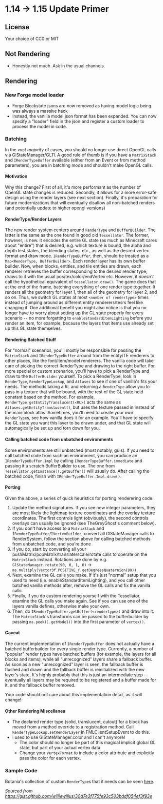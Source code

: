 # 1.14 -> 1.15 Update Primer

## License
Your choice of CC0 or MIT

## Not Rendering
* Honestly not much. Ask in the usual channels.

## Rendering
### New Forge model loader
* Forge Blockstate jsons are now removed as having model logic being was always a massive hack
* Instead, the vanilla model json format has been expanded. You can now specify a "loader" field in the json and register a
custom loader to process the model in code.

### Batching
In the *vast majority* of cases, you should no longer use direct OpenGL calls via GlStateManager/GL11. A good rule of thumb is if you have
a `MatrixStack` and `IRenderTypeBuffer` available (either from an Event or from method parameters), you are in batching mode and shouldn't make OpenGL calls.

#### Motivation
Why this change? First of all, it's more performant as the number of OpenGL state changes is reduced. Secondly, it allows
for a more error-safe design using the render layers (see next section). Finally, it's preparation for future modernizations
that will eventually disallow all non-batched renders (and potentially update to higher opengl versions)

#### RenderType/Render Layers
The new render system centers around `RenderType` and `BufferBuilder`. The latter is the same as the one found in good old `Tessellator`.
The former, however, is new. It encodes the entire GL state (as much as Minecraft cares about "entire") that is desired,
e.g. which texture is bound, the alpha and depth test states, the blending states, etc., as well as the desired vertex format and draw mode.
`IRenderTypeBuffer`, then, should be treated as a `Map<RenderType, BufferBuilder>`. Each render layer has its own buffer builder.
Now, when blocks, entities, and tile entities are drawn, each renderer retrieves the buffer corresponding to the desired render type, draws to it with the
usual pos/tex/color/endVertex etc. However, it *doesn't* call the hypothetical equivalent of `tessellator.draw()`.
The game does that at the end of the frame, batching everything of one render type together. It renders all the geometry
for layer 1, then all of the geometry for layer 2, and so on. Thus, we switch GL states at most `<number of rendertype>` times
instead of jumping around as different entity renderers/tesrs feel like changing it.
One additional benefit you might also notice is that you no longer have to worry about setting up the GL state properly for every scenario -- no more forgetting to `enableStandardItemLighting` before you render an item, for example, because the layers that items
use already set up this GL state themselves.

#### Rendering Batched Stuff
For "normal" scenarios, you'll mostly be responsible for passing the `MatrixStack` and `IRenderTypeBuffer` around from the 
entity/TE renderers to other places, like the font/item/model renderers. The vanilla code will take care of picking the
correct RenderType and drawing to the right buffer.
For more special or custom scenarios, you'll have to pick a RenderType and draw to the `BufferBuilder` yourself.
To pick a RenderType, look in `RenderType`, `RenderTypeLookup`, and `Atlases` to see if one of vanilla's fits your needs.
The methods taking a RL and returning a `RenderType` allow you to pass in a texture that will be bound, with the rest of
the GL state held constant based on the method.
For example, `RenderType.getEntityTranslucent(<RL>)` acts the same as `Atlases.getEntityTranslucent()`, but uses the texture passed in instead of the main block atlas.
Sometimes, you'll need to create your own `RenderType`s, see how vanilla does it for an example. You'll have to specify
the GL state you want this layer to be drawn under, and that GL state will automagically be set up and torn down for you.

#### Calling batched code from unbatched environments
Some environments are still unbatched (most notably, guis). If you need to call batched code from such an environment,
you can produce an `IRenderTypeBuffer.Impl` by calling `IRenderTypeBuffer.immediate` and passing it a scratch BufferBuilder
to use. The one from `Tessellator.getInstance().getBuffer()` will usually do. After calling the batched code, finish with
`IRenderTypeBuffer.Impl.draw()`.

#### Porting
Given the above, a series of quick heuristics for porting renderering code:
1. Update the method signatures. If you see new integer parameters, they are most likely the lightmap texture coordinates and the 
overlay texture coordinates. The first controls light (obviously), the second controls overlays can usually be ignored (see TheGreyGhost's comment below).
2. If you don't have access to a `MatrixStack` and `IRenderTypeBuffer`/`IVertexBuilder`, convert all GlStateManager calls to RenderSystem, follow the section above for calling batched methods from unbatched code, and you're done
3. If you do, start by converting all your pushMatrix/popMatrix/translate/scale/rotate calls to operate on the 
`MatrixStack` instead. Rotations are done by e.g. `GlStateManager.rotate(90, 0, 1, 0)` -> `ms.multiply(Vector3f.POSITIVE_Y.getDegreesQuaternion(90))`.
4. Next, examine the GL calls you make. If it's just "normal" setup that you used to need (i.e. enableStandardItemLighting), and you call other batched vanilla methods after, remove the GL calls and fix the vanilla calls.
5. Finally, if you do custom rendering yourself with the Tessellator, examine the GL calls you make again. See if you can
use one of the layers vanilla defines, otherwise make your own.
6. Then, do `IRenderTypeBuffer.getBuffer(<rendertype>)` and draw into it. The `MatrixStack`'s transforms can be passed
to the bufferbuilder by passing `ms.peek().getModel()` into the first parameter of `vertex()`.

#### Caveat
The current implementation of `IRenderTypeBuffer` does not actually have a batched bufferbuilder for every single render type.
Currently, a number of "popular" render types have batched buffers (for example, the layers for all blocks and items), while all "unrecognized"
layers share a fallback buffer. As soon as a new "unrecognized" layer is seen, the fallback buffer is flushed and drawn and the fallback buffer
is reinitialized with the new layer's state.
It's highly probably that this is just an intermediate step -- eventually all layers may be required to be registered and a buffer made for it, and the fallback buffer removed.

Your code should not care about this implementation detail, as it will change!

#### Other Rendering Miscellanea
* The declared render type (solid, translucent, cutout) for a block has moved from a method override to a registration method. Call `RenderTypeLookup.setRenderLayer` in FMLClientSetupEvent to do this.
* I used to use GlStateManager.color and I can't anymore!
  * The color should no longer be part of this magical implicit global GL state, but part of your actual vertex data.
  * Change your `VertexFormat` to include a color attribute and explicitly pass the color for each vertex.

### Sample Code
Botania's collection of custom `RenderType`s that it needs can be seen [here](https://github.com/Vazkii/Botania/blob/master/src/main/java/vazkii/botania/client/core/helper/RenderHelper.java#L102).

*Sourced from https://gist.github.com/williewillus/30d7e3f775fe93c503bddf054ef3f93e*
